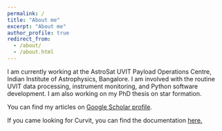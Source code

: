 ```yaml
---
permalink: /
title: "About me"
excerpt: "About me"
author_profile: true
redirect_from: 
  - /about/
  - /about.html
---
```


<!-- I am currently working at the AstroSat UVIT Payload Operations Centre, Indian Institute of Astrophysics, Bangalore.   -->
I am currently working at the AstroSat UVIT Payload Operations Centre, Indian Institute of Astrophysics, Bangalore. I am involved with the routine UVIT data processing, instrument monitoring, and Python software development. I am also working on my PhD thesis on star formation. 

You can find my articles on <a href="https://scholar.google.co.in/citations?user=zSnUDggAAAAJ&hl=en">Google Scholar profile</a>.

If you came looking for Curvit, you can find the documentation <a href="https://curvit.readthedocs.io">here.</a>

